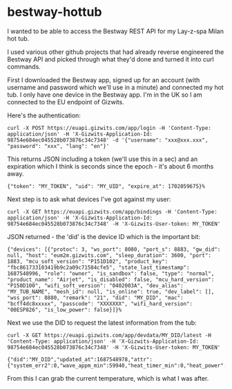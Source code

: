 # bestway-hottub

I wanted to be able to access the Bestway REST API for my Lay-z-spa Milan hot tub.

I used various other github projects that had already reverse engineered the Bestway API and picked through what they'd done and turned it into curl commands.

First I downloaded the Bestway app, signed up for an account (with username and password which we'll use in a minute) and connected my hot tub. I only have one device in the Bestway app. I'm in the UK so I am connected to the EU endpoint of Gizwits.

Here's the authentication:
```
curl -X POST https://euapi.gizwits.com/app/login -H 'Content-Type: application/json' -H 'X-Gizwits-Application-Id: 98754e684ec045528b073876c34c7348' -d '{"username": "xxx@xxx.xxx", "password": "xxx", "lang": "en"}'
```
This returns JSON including a token (we'll use this in a sec) and an expiration which I think is seconds since the epoch - it's about 6 months away.
```
{"token": "MY_TOKEN", "uid": "MY_UID", "expire_at": 1702059675}%     
```

Next step is to ask what devices I've got against my user:
```
curl -X GET https://euapi.gizwits.com/app/bindings -H 'Content-Type: application/json' -H 'X-Gizwits-Application-Id: 98754e684ec045528b073876c34c7348' -H 'X-Gizwits-User-token: MY_TOKEN'
```
JSON returned - the 'did' is the device ID which is the important bit:
```
{"devices": [{"protoc": 3, "ws_port": 8080, "port_s": 8883, "gw_did": null, "host": "eum2m.gizwits.com", "sleep_duration": 3600, "port": 1883, "mcu_soft_version": "P151D102", "product_key": "fbc861733103419b9c2a09c71584cfe5", "state_last_timestamp": 1687548996, "role": "owner", "is_sandbox": false, "type": "normal", "product_name": "Airjet", "is_disabled": false, "mcu_hard_version": "P150D100", "wifi_soft_version": "0402003A", "dev_alias": "MY_TUB_NAME", "mesh_id": null, "is_online": true, "dev_label": [], "wss_port": 8880, "remark": "21", "did": "MY_DID", "mac": "bcff4dc8xxxxx", "passcode": "XXXXXXX", "wifi_hard_version": "00ESP826", "is_low_power": false}]}%  
```

Next we use the DID to request the latest information from the tub:
```
curl -X GET https://euapi.gizwits.com/app/devdata/MY_DID/latest -H 'Content-Type: application/json' -H 'X-Gizwits-Application-Id: 98754e684ec045528b073876c34c7348' -H 'X-Gizwits-User-token: MY_TOKEN'
```
```
{"did":"MY_DID","updated_at":1687548978,"attr":{"system_err2":0,"wave_appm_min":59940,"heat_timer_min":0,"heat_power":1,"earth":0,"wave_timer_min":59940,"system_err6":0,"system_err7":0,"system_err4":0,"system_err5":0,"heat_temp_reach":0,"system_err3":0,"system_err1":0,"system_err8":0,"system_err9":0,"filter_timer_min":0,"heat_appm_min":0,"power":1,"temp_set_unit":"\u6444\u6c0f","filter_appm_min":0,"temp_now":34,"wave_power":0,"locked":1,"filter_power":1,"temp_set":39}}%
```

From this I can grab the current temperature, which is what I was after.
